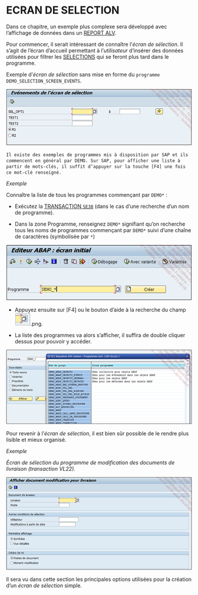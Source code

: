 # **ECRAN DE SELECTION**

Dans ce chapitre, un exemple plus complexe sera développé avec l’affichage de données dans un [REPORT ALV](../../16_ALV/08_Rapport_ALV.md).

Pour commencer, il serait intéressant de connaître l’_écran de sélection_. Il s’agit de l’écran d’accueil permettant à l’_utilisateur_ d’insérer des données utilisées pour filtrer les [SELECTIONS](../02_Champs/README.md) qui se feront plus tard dans le programme.

Exemple d’_écran de sélection_ sans mise en forme du `programme DEMO_SELECTION_SCREEN_EVENTS`.

![](../../ressources/15_01_01_01.png)

    Il existe des exemples de programmes mis à disposition par SAP et ils commencent en général par DEMO. Sur SAP, pour afficher une liste à partir de mots-clés, il suffit d’appuyer sur la touche [F4] une fois ce mot-clé renseigné.

_Exemple_

Connaître la liste de tous les programmes commençant par `DEMO*` :

- Exécutez la [TRANSACTION `SE38`]() (dans le cas d’une recherche d’un nom de programme).

- Dans la zone Programme, renseignez `DEMO*` signifiant qu’on recherche tous les noms de programmes commençant par `DEMO*` suivi d’une chaîne de caractères (symbolisée par `*`)

![](../../ressources/15_01_01_02.png)

- Appuyez ensuite sur [F4] ou le bouton d’aide à la recherche du champ ![](../../ressources/15_01_01_03.png).png.

- La liste des programmes va alors s’afficher, il suffira de double cliquer dessus pour pouvoir y accéder.

![](../../ressources/15_01_01_04.png)

Pour revenir à l’_écran de sélection_, il est bien sûr possible de le rendre plus lisible et mieux organisé.

_Exemple_

_Écran de sélection du programme de modification des documents de livraison (transaction VL22)._

![](../../ressources/15_01_01_05.png)

Il sera vu dans cette section les principales options utilisées pour la création d’un _écran de sélection_ simple.

